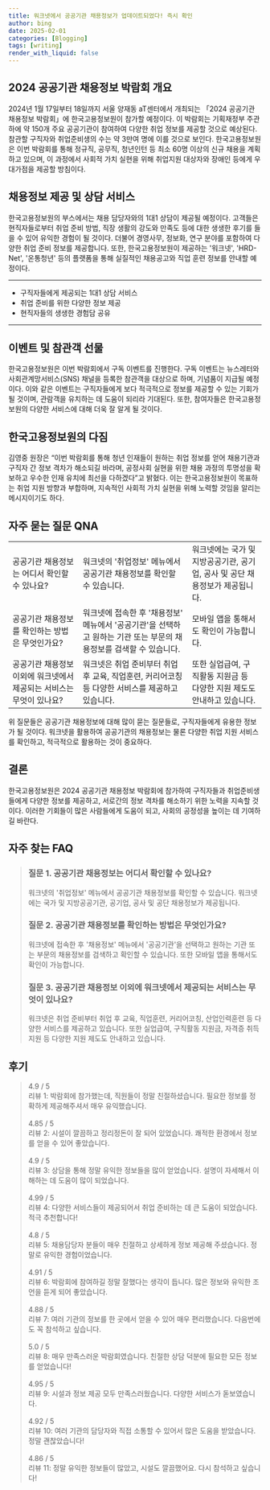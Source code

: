 ```yaml
---
title: 워크넷에서 공공기관 채용정보가 업데이트되었다! 즉시 확인
author: bing
date: 2025-02-01
categories: [Blogging]
tags: [writing]
render_with_liquid: false
---
```



<h2 id='2024_공공기관_채용정보_박람회_개요'>2024 공공기관 채용정보 박람회 개요</h2>

<p>2024년 1월 17일부터 18일까지 서울 양재동 aT센터에서 개최되는 「2024 공공기관 채용정보 박람회」에 한국고용정보원이 참가할 예정이다. 이 박람회는 기획재정부 주관 하에 약 150개 주요 공공기관이 참여하여 다양한 취업 정보를 제공할 것으로 예상된다. 참관할 구직자와 취업준비생의 수는 약 3만여 명에 이를 것으로 보인다. 한국고용정보원은 이번 박람회를 통해 정규직, 공무직, 청년인턴 등 최소 60명 이상의 신규 채용을 계획하고 있으며, 이 과정에서 사회적 가치 실현을 위해 취업지원 대상자와 장애인 등에게 우대가점을 제공할 방침이다.</p>

<h2 id='채용정보_제공_및_상담서비스'>채용정보 제공 및 상담 서비스</h2>

<p>한국고용정보원의 부스에서는 채용 담당자와의 1대1 상담이 제공될 예정이다. 고객들은 현직자들로부터 취업 준비 방법, 직장 생활의 강도와 만족도 등에 대한 생생한 후기를 들을 수 있어 유익한 경험이 될 것이다. 더불어 경영사무, 정보화, 연구 분야를 포함하여 다양한 취업 준비 정보를 제공합니다. 또한, 한국고용정보원이 제공하는 '워크넷', 'HRD-Net', '온통청년' 등의 플랫폼을 통해 실질적인 채용공고와 직업 훈련 정보를 안내할 예정이다.</p>

<hr />

<ul>
    <li>구직자들에게 제공되는 1대1 상담 서비스</li>
    <li>취업 준비를 위한 다양한 정보 제공</li>
    <li>현직자들의 생생한 경험담 공유</li>
</ul>

<hr />

<h2 id='이벤트_및_참관객_선물'>이벤트 및 참관객 선물</h2>

<p>한국고용정보원은 이번 박람회에서 구독 이벤트를 진행한다. 구독 이벤트는 뉴스레터와 사회관계망서비스(SNS) 채널을 등록한 참관객을 대상으로 하며, 기념품이 지급될 예정이다. 이와 같은 이벤트는 구직자들에게 보다 적극적으로 정보를 제공할 수 있는 기회가 될 것이며, 관람객을 유치하는 데 도움이 되리라 기대된다. 또한, 참여자들은 한국고용정보원의 다양한 서비스에 대해 더욱 잘 알게 될 것이다.</p>

<h2 id='한국고용정보원_다짐'>한국고용정보원의 다짐</h2>

<p>김영중 원장은 “이번 박람회를 통해 청년 인재들이 원하는 취업 정보를 얻어 채용기관과 구직자 간 정보 격차가 해소되길 바라며, 공정사회 실현을 위한 채용 과정의 투명성을 확보하고 우수한 인재 유치에 최선을 다하겠다”고 밝혔다. 이는 한국고용정보원이 목표하는 취업 지원 방향과 부합하며, 지속적인 사회적 가치 실현을 위해 노력할 것임을 알리는 메시지이기도 하다.</p>

<h2 id='자주_묻는_질문_QNA'>자주 묻는 질문 QNA</h2>

<table>
    <tr>
        <td>공공기관 채용정보는 어디서 확인할 수 있나요?</td>
        <td>워크넷의 '취업정보' 메뉴에서 공공기관 채용정보를 확인할 수 있습니다.</td>
        <td>워크넷에는 국가 및 지방공공기관, 공기업, 공사 및 공단 채용정보가 제공됩니다.</td>
    </tr>
    <tr>
        <td>공공기관 채용정보를 확인하는 방법은 무엇인가요?</td>
        <td>워크넷에 접속한 후 '채용정보' 메뉴에서 '공공기관'을 선택하고 원하는 기관 또는 부문의 채용정보를 검색할 수 있습니다.</td>
        <td>모바일 앱을 통해서도 확인이 가능합니다.</td>
    </tr>
    <tr>
        <td>공공기관 채용정보 이외에 워크넷에서 제공되는 서비스는 무엇이 있나요?</td>
        <td>워크넷은 취업 준비부터 취업 후 교육, 직업훈련, 커리어코칭 등 다양한 서비스를 제공하고 있습니다.</td>
        <td>또한 실업급여, 구직활동 지원금 등 다양한 지원 제도도 안내하고 있습니다.</td>
    </tr>
</table>

<p>위 질문들은 공공기관 채용정보에 대해 많이 묻는 질문들로, 구직자들에게 유용한 정보가 될 것이다. 워크넷을 활용하여 공공기관의 채용정보는 물론 다양한 취업 지원 서비스를 확인하고, 적극적으로 활용하는 것이 중요하다.</p>

<h2 id='결론'>결론</h2>

<p>한국고용정보원은 2024 공공기관 채용정보 박람회에 참가하여 구직자들과 취업준비생들에게 다양한 정보를 제공하고, 서로간의 정보 격차를 해소하기 위한 노력을 지속할 것이다. 이러한 기회들이 많은 사람들에게 도움이 되고, 사회의 공정성을 높이는 데 기여하길 바란다.</p>


<h2 id='자주_찾는_FAQ'>자주 찾는 FAQ</h2>
<div itemscope="" itemtype="https://schema.org/FAQPage"> 
<blockquote> 
<div itemscope="" itemprop="mainEntity" itemtype="https://schema.org/Question"> 
<h3 itemprop="name">질문 1. 공공기관 채용정보는 어디서 확인할 수 있나요?</h3> 
<div itemscope="" itemprop="acceptedAnswer" itemtype="https://schema.org/Answer"> 
<span itemprop="text"> 
<p>워크넷의 '취업정보' 메뉴에서 공공기관 채용정보를 확인할 수 있습니다. 워크넷에는 국가 및 지방공공기관, 공기업, 공사 및 공단 채용정보가 제공됩니다.</p> 
</span> 
</div> 
</div> 

<div itemscope="" itemprop="mainEntity" itemtype="https://schema.org/Question"> 
<h3 itemprop="name">질문 2. 공공기관 채용정보를 확인하는 방법은 무엇인가요?</h3> 
<div itemscope="" itemprop="acceptedAnswer" itemtype="https://schema.org/Answer"> 
<span itemprop="text"> 
<p>워크넷에 접속한 후 '채용정보' 메뉴에서 '공공기관'을 선택하고 원하는 기관 또는 부문의 채용정보를 검색하고 확인할 수 있습니다. 또한 모바일 앱을 통해서도 확인이 가능합니다.</p> 
</span> 
</div> 
</div> 

<div itemscope="" itemprop="mainEntity" itemtype="https://schema.org/Question"> 
<h3 itemprop="name">질문 3. 공공기관 채용정보 이외에 워크넷에서 제공되는 서비스는 무엇이 있나요?</h3> 
<div itemscope="" itemprop="acceptedAnswer" itemtype="https://schema.org/Answer"> 
<span itemprop="text"> 
<p>워크넷은 취업 준비부터 취업 후 교육, 직업훈련, 커리어코칭, 산업인력훈련 등 다양한 서비스를 제공하고 있습니다. 또한 실업급여, 구직활동 지원금, 자격증 취득 지원 등 다양한 지원 제도도 안내하고 있습니다.</p> 
</span> 
</div> 
</div> 
</blockquote> 
</div>
<h2 id='후기'>후기</h2>
<div itemscope itemtype="https://schema.org/Product">
  <blockquote>
  <div itemprop="review" itemscope itemtype="https://schema.org/Review">
      <div itemprop="reviewRating" itemscope itemtype="https://schema.org/Rating"> <span itemprop="ratingValue">4.9</span> / <span itemprop="bestRating">5</span> </div>
      <span itemprop="reviewBody">리뷰 1: 박람회에 참가했는데, 직원들이 정말 친절하셨습니다. 필요한 정보를 정확하게 제공해주셔서 매우 유익했습니다.</span>
  </div>
  <br>
  <div itemprop="review" itemscope itemtype="https://schema.org/Review">
      <div itemprop="reviewRating" itemscope itemtype="https://schema.org/Rating"> <span itemprop="ratingValue">4.85</span> / <span itemprop="bestRating">5</span> </div>
      <span itemprop="reviewBody">리뷰 2: 시설이 깔끔하고 정리정돈이 잘 되어 있었습니다. 쾌적한 환경에서 정보를 얻을 수 있어 좋았습니다.</span>
  </div>
  <br>
  <div itemprop="review" itemscope itemtype="https://schema.org/Review">
      <div itemprop="reviewRating" itemscope itemtype="https://schema.org/Rating"> <span itemprop="ratingValue">4.9</span> / <span itemprop="bestRating">5</span> </div>
      <span itemprop="reviewBody">리뷰 3: 상담을 통해 정말 유익한 정보들을 많이 얻었습니다. 설명이 자세해서 이해하는 데 도움이 많이 되었습니다.</span>
  </div>
  <br>
  <div itemprop="review" itemscope itemtype="https://schema.org/Review">
      <div itemprop="reviewRating" itemscope itemtype="https://schema.org/Rating"> <span itemprop="ratingValue">4.99</span> / <span itemprop="bestRating">5</span> </div>
      <span itemprop="reviewBody">리뷰 4: 다양한 서비스들이 제공되어서 취업 준비하는 데 큰 도움이 되었습니다. 적극 추천합니다!</span>
  </div>
  <br>
  <div itemprop="review" itemscope itemtype="https://schema.org/Review">
      <div itemprop="reviewRating" itemscope itemtype="https://schema.org/Rating"> <span itemprop="ratingValue">4.8</span> / <span itemprop="bestRating">5</span> </div>
      <span itemprop="reviewBody">리뷰 5: 채용담당자 분들이 매우 친절하고 상세하게 정보 제공해 주셨습니다. 정말로 유익한 경험이었습니다.</span>
  </div>
  <br>
  <div itemprop="review" itemscope itemtype="https://schema.org/Review">
      <div itemprop="reviewRating" itemscope itemtype="https://schema.org/Rating"> <span itemprop="ratingValue">4.91</span> / <span itemprop="bestRating">5</span> </div>
      <span itemprop="reviewBody">리뷰 6: 박람회에 참여하길 정말 잘했다는 생각이 듭니다. 많은 정보와 유익한 조언을 듣게 되어 좋았습니다.</span>
  </div>
  <br>
  <div itemprop="review" itemscope itemtype="https://schema.org/Review">
      <div itemprop="reviewRating" itemscope itemtype="https://schema.org/Rating"> <span itemprop="ratingValue">4.88</span> / <span itemprop="bestRating">5</span> </div>
      <span itemprop="reviewBody">리뷰 7: 여러 기관의 정보를 한 곳에서 얻을 수 있어 매우 편리했습니다. 다음번에도 꼭 참석하고 싶습니다.</span>
  </div>
  <br>
  <div itemprop="review" itemscope itemtype="https://schema.org/Review">
      <div itemprop="reviewRating" itemscope itemtype="https://schema.org/Rating"> <span itemprop="ratingValue">5.0</span> / <span itemprop="bestRating">5</span> </div>
      <span itemprop="reviewBody">리뷰 8: 매우 만족스러운 박람회였습니다. 친절한 상담 덕분에 필요한 모든 정보를 얻었습니다!</span>
  </div>
  <br>
  <div itemprop="review" itemscope itemtype="https://schema.org/Review">
      <div itemprop="reviewRating" itemscope itemtype="https://schema.org/Rating"> <span itemprop="ratingValue">4.95</span> / <span itemprop="bestRating">5</span> </div>
      <span itemprop="reviewBody">리뷰 9: 시설과 정보 제공 모두 만족스러웠습니다. 다양한 서비스가 돋보였습니다.</span>
  </div>
  <br>
  <div itemprop="review" itemscope itemtype="https://schema.org/Review">
      <div itemprop="reviewRating" itemscope itemtype="https://schema.org/Rating"> <span itemprop="ratingValue">4.92</span> / <span itemprop="bestRating">5</span> </div>
      <span itemprop="reviewBody">리뷰 10: 여러 기관의 담당자와 직접 소통할 수 있어서 많은 도움을 받았습니다. 정말 괜찮았습니다!</span>
  </div>
  <br>
  <div itemprop="review" itemscope itemtype="https://schema.org/Review">
      <div itemprop="reviewRating" itemscope itemtype="https://schema.org/Rating"> <span itemprop="ratingValue">4.86</span> / <span itemprop="bestRating">5</span> </div>
      <span itemprop="reviewBody">리뷰 11: 정말 유익한 정보들이 많았고, 시설도 깔끔했어요. 다시 참석하고 싶습니다!</span>
  </div>
  </blockquote>
</div>

